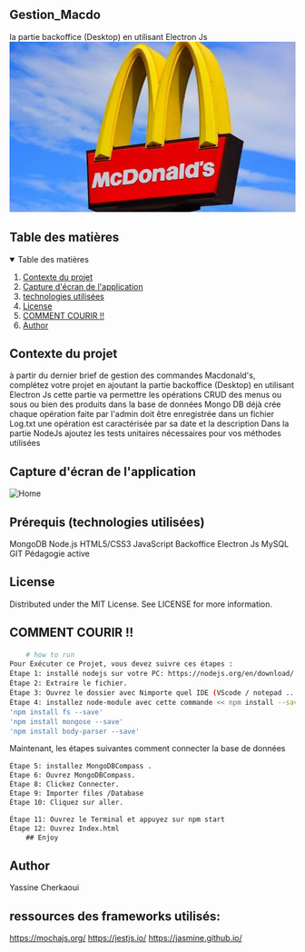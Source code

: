 ## Gestion_Macdo

la partie backoffice (Desktop) en utilisant Electron Js
![Web Macdonald's](https://github.com/YassineCherkaoui/Application_Web_Macdonald/blob/main/ScreenShot/titel.jpg)

## Table des matières

<!-- TABLE OF CONTENTS -->
<details open="open">
  <summary>Table des matières</summary>
  <ol>
    <li>
      <a href="#Contexte-du-projet">Contexte du projet</a>
    </li>
    <li><a href="#Capture-d'écran-de-l'application">Capture d'écran de l'application</a></li>
    <li><a href="#technologies-utilisées">technologies utilisées</a></li>
    <li><a href="#license">License</a></li>
    <li><a href="#COMMENT-COURIR">COMMENT COURIR !!</a></li>
    <li><a href="#Author">Author</a></li>
  </ol>
</details>

## Contexte du projet

à partir du dernier brief de gestion des commandes Macdonald's, complétez votre projet en ajoutant la partie backoffice (Desktop) en utilisant Electron Js
cette partie va permettre les opérations CRUD des menus ou sous ou bien des produits dans la base de données Mongo DB déjà crée
chaque opération faite par l'admin doit être enregistrée dans un fichier Log.txt
une opération est caractérisée par sa date et la description
Dans la partie NodeJs ajoutez les tests unitaires nécessaires pour vos méthodes utilisées

## Capture d'écran de l'application

![Home]()

## Prérequis (technologies utilisées)

MongoDB
Node.js
HTML5/CSS3
JavaScript
Backoffice
Electron Js
MySQL
GIT
Pédagogie active

## License

Distributed under the MIT License. See LICENSE for more information.

## COMMENT COURIR !!

```bash
    # how to run
Pour Exécuter ce Projet, vous devez suivre ces étapes :
Étape 1: installé nodejs sur votre PC: https://nodejs.org/en/download/ .
Étape 2: Extraire le fichier.
Étape 3: Ouvrez le dossier avec Nimporte quel IDE (VScode / notepad .....)
Étape 4: installez node-module avec cette commande << npm install --save >>.
'npm install fs --save'
'npm install mongose --save'
'npm install body-parser --save'
```

Maintenant, les étapes suivantes comment connecter la base de données

```
Étape 5: installez MongoDBCompass .
Étape 6: Ouvrez MongoDBCompass.
Étape 8: Clickez Connecter.
Étape 9: Importer files /Database
Étape 10: Cliquez sur aller.
```

```
Étape 11: Ouvrez le Terminal et appuyez sur npm start
Étape 12: Ouvrez Index.html
    ## Enjoy
```

## Author

Yassine Cherkaoui

## ressources des frameworks utilisés:

https://mochajs.org/
https://jestjs.io/
https://jasmine.github.io/
